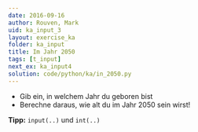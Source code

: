 ```yaml
---
date: 2016-09-16
author: Rouven, Mark
uid: ka_input_3
layout: exercise_ka
folder: ka_input
title: Im Jahr 2050
tags: [t_input]
next_ex: ka_input4
solution: code/python/ka/in_2050.py
---
```


- Gib ein, in welchem Jahr du geboren bist
- Berechne daraus, wie alt du im Jahr 2050 sein wirst!

**Tipp:** `input(..)` und `int(..)`
